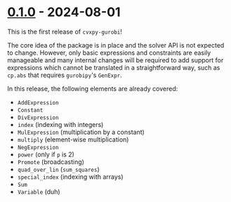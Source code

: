 # [0.1.0] - 2024-08-01

This is the first release of `cvxpy-gurobi`!

The core idea of the package is in place and the solver API
is not expected to change. However, only basic expressions
and constraints are easily manageable and many internal changes
will be required to add support for expressions which cannot
be translated in a straightforward way, such as `cp.abs` that
requires `gurobipy`'s `GenExpr`.

In this release, the following elements are already covered:
- `AddExpression`
- `Constant`
- `DivExpression`
- `index` (indexing with integers)
- `MulExpression` (multiplication by a constant)
- `multiply` (element-wise multiplication)
- `NegExpression`
- `power` (only if `p` is 2)
- `Promote` (broadcasting)
- `quad_over_lin` (`sum_squares`)
- `special_index` (indexing with arrays)
- `Sum`
- `Variable` (duh)


[0.1.0]: https://github.com/jonathanberthias/cvxpy-gurobi/compare/7d97aaf...0.1.0
